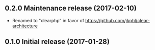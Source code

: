 ## 0.2.0 Maintenance release (2017-02-10)

* Renamed to "clearphp" in favor of https://github.com/jkphl/clear-architecture

## 0.1.0 Initial release (2017-01-28)
